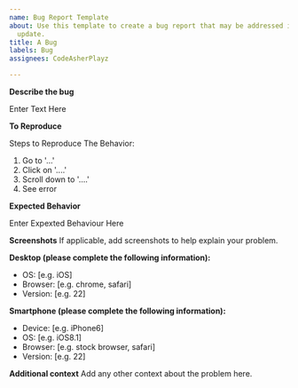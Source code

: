 ```yaml
---
name: Bug Report Template
about: Use this template to create a bug report that may be addressed in the next
  update.
title: A Bug
labels: Bug
assignees: CodeAsherPlayz

---
```


**Describe the bug**

Enter Text Here

**To Reproduce**

Steps to Reproduce The Behavior:

1. Go to '...'
2. Click on '....'
3. Scroll down to '....'
4. See error

**Expected Behavior**

Enter Expexted Behaviour Here

**Screenshots**
If applicable, add screenshots to help explain your problem.

**Desktop (please complete the following information):**
 - OS: [e.g. iOS]
 - Browser: [e.g. chrome, safari]
 - Version: [e.g. 22]

**Smartphone (please complete the following information):**
 - Device: [e.g. iPhone6]
 - OS: [e.g. iOS8.1]
 - Browser: [e.g. stock browser, safari]
 - Version: [e.g. 22]

**Additional context**
Add any other context about the problem here.
